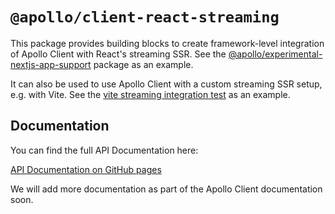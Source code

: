 # `@apollo/client-react-streaming`

This package provides building blocks to create framework-level integration of Apollo Client with React's streaming SSR. See the [@apollo/experimental-nextjs-app-support](../experimental-nextjs-app-support) package as an example.

It can also be used to use Apollo Client with a custom streaming SSR setup, e.g. with Vite. See the [vite streaming integration test](../../integration-test/vite-streaming) as an example.

## Documentation

You can find the full API Documentation here:

[API Documentation on GitHub pages](https://apollographql.github.io/apollo-client-nextjs/)

We will add more documentation as part of the Apollo Client documentation soon.

